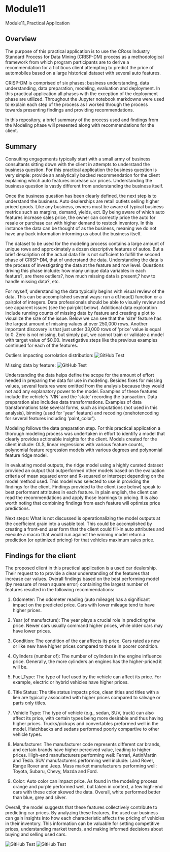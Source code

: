 # Module11
Module11_Practical Application

## Overview
The purpose of this practical application is to use the CRoss Industry Standard Process for Data Mining (CRISP-DM) process as a methodological framework from which program participants are to derive a recommendation for a fictitious client attempting to predict the price of automobiles based on a large historical dataset with several auto features.

CRISP-DM is comprised of six phases: business understanding, data understanding, data preparation, modeling, evaluation and deployment. In this practical application all phases with the exception of the deployment phase are utilized. Throughout the Jupyter notebook markdowns were used to explain each step of the process as I worked through the process towards presenting findings and providing recommendations.

In this repository, a brief summary of the process used and findings from the Modeling phase will presented along with recommendations for the client.

## Summary
Consulting engagements typically start with a small army of business consultants sitting down with the client in attempts to understand the business question. For this practical application the business question is very simple: provide an analytically backed recommendation for the client explaining which auto features increase car prices. Understanding the business question is vastly different from understanding the business itself.

Once the business question has been clearly defined, the next step is to understand the business. Auto dealerships are retail outlets selling higher priced goods. Like any business, owners must be aware of typical business metrics such as margins, demand, yields, ect. By being aware of which auto features increase sales price, the owner can correctly price the auto for resale or purchase car with higher demand to restock inventory. In this instance the data can be thought of as the business, meaning we do not have any back information informing us about the business itself. 

The dataset to be used for the modeling process contains a large amount of unique rows and approximately a dozen descriptive features of autos. But a brief description of the actual data file is not sufficient to fulfill the second phase of CRISP-DM, that of understand the data. Understanding the data is the process of investigating the data at the feature and row level. Questions driving this phase include: how many unique data variables in each feature?, are there outliers?, how much missing data is present,? how to handle missing data?, etc. 

For myself, understanding the data typically begins with visual review of the data. This can be accomplished several ways: run a df.head() function or a pairplot of integers. Data professionals should be able to visually review and see apparent issues (see the pairplot below). Additional data exploration include running counts of missing data by feature and creating a plot to visualize the size of the issue. Below we can see that the 'size' feature has the largest amount of missing values at over 250,000 rows. Another important discovery is that just under 33,000 rows of 'price' value is equal to 0. Zero is not missing, but simply put, we cannot train or validate a model with target value of $0.00. Investigative steps like the previous examples continued for each of the features.

Outliers impacting corrolation distribution:
![GitHub Test](Pairplot_Outliers.png)

Missing data by feature:
![GitHub Test](MissingData.png)

Understanding the data helps define the scope for the amount of effort needed in preparing the data for use in modeling. Besides fixes for missing values, several features were omitted from the analysis because they would not add any explanatory power to the model. Examples of these features include the vehicle's 'VIN' and the 'state' recording the transaction. Data preparation also includes data transformations. Examples of data transformations take several forms, such as imputations (not used in this analysis), binning (used for 'year' feature) and recoding (onehotencoding for several features including 'paint_color').

Modeling follows the data preparation step. For this practical application a thorough modeling process was undertaken in effort to identify a model that clearly provides actionable insights for the client. 
Models created for the client include: OLS, linear regressions with various feature counts, polynomial feature regression models with various degrees and polynomial feature ridge model.  

In evaluating model outputs, the ridge model using a highly curated dataset provided an output that outperformed other models based on the evaluation criteria of mean squared error and R-squared or intercept depending on the model method used. This model was selected to use in providing the findings for the client. Findings provided to the client (see below) speak to best performant attributes in each feature. In plain english, the client can read the recommendations and apply those learnings to pricing. It is also worth noting that combining findings from each feature will optimize price predictions.

Next steps: What is not discussed is operationalizing the model outputs at the coefficient grain into a usable tool. This could be accomplished by creating a front-end user form that the client could fill-in auto attributes and execute a macro that would run against the winning model return a prediction (or optimized pricing) for that vehicles maximum sales price. 

## Findings for the client
The proposed client in this practical application is a used car dealership. Their request to to provide a clear understanding of the features that increase car values. Overall findings based on the best performing model (by measure of mean square error) containing the largest number of features resulted in the following recommendations:

1. Odometer: The odometer reading (auto mileage) has a significant impact on the predicted price. Cars with lower mileage tend to have higher prices.

2. Year (of manufacture): The year plays a crucial role in predicting the price. Newer cars usually command higher prices, while older cars may have lower prices.

3. Condition: The condition of the car affects its price. Cars rated as new or like new have higher prices compared to those in poorer condition.

4. Cylinders (number of): The number of cylinders in the engine influence price. Generally, the more cylinders an engines has the higher-priced it will be.

5. Fuel_Type: The type of fuel used by the vehicle can affect its price. For example, electric or hybrid vehicles have higher prices.

6. Title Status: The title status impacts price, clean titles and titles with a lien are typically associated with higher prices compared to salvage or parts only titles.

7. Vehicle Type: The type of vehicle (e.g., sedan, SUV, truck) can also affect its price, with certain types being more desirable and thus having higher prices. Trucks/pickups and convertables preformed well in the model. Hatchbacks and sedans performed poorly compartive to other vehicle types.

8. Manufacturer: The manufacturer code represents different car brands, and certain brands have higher perceived value, leading to higher prices. High-end manufacturers performing well: Ferrari, AstinMartin and Tesla. SUV manufacturers performing well include: Land Rover, Range Rover and Jeep. Mass market manufacturers performing well: Toyota, Subaru, Chevy, Mazda and Ford.

9. Color: Auto color can impact price. As found in the modeling process orange and purple performed well, but taken in context, a few high-end cars with these color skewed the data. Overall, white performed better than blue, grey and silver.

Overall, the model suggests that these features collectively contribute to predicting car prices. By analyzing these features, the used car business can gain insights into how each characteristic affects the pricing of vehicles in their inventory. This information can be valuable for setting competitive prices, understanding market trends, and making informed decisions about buying and selling used cars.

![GitHub Test](RidgeModel_Results.png)
![GitHub Test](Ridge_Plot.png)
